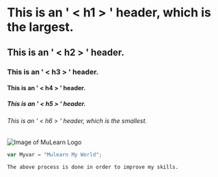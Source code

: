 # This is an ' < h1 > ' header, which is the largest.
## This is an ' < h2 > ' header.
### This is an ' < h3 > ' header.
#### This is an ' < h4 > ' header.
##### This is an ' < h5 > ' header.
###### This is an ' < h6 > ' header, which is the smallest.
![Image of MuLearn Logo](https://encrypted-tbn0.gstatic.com/images?q=tbn:ANd9GcTW2LULUDebAX4OEbxfv2_rxAla6vKCn-4rcWwj1hhH&)
 ``` javascript
var Myvar = "Mulearn My World";
```
```
The above process is done in order to improve my skills.
``` 
